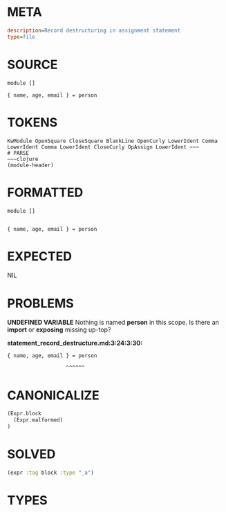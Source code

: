 # META
~~~ini
description=Record destructuring in assignment statement
type=file
~~~
# SOURCE
~~~roc
module []

{ name, age, email } = person
~~~
# TOKENS
~~~text
KwModule OpenSquare CloseSquare BlankLine OpenCurly LowerIdent Comma LowerIdent Comma LowerIdent CloseCurly OpAssign LowerIdent ~~~
# PARSE
~~~clojure
(module-header)
~~~
# FORMATTED
~~~roc
module []


{ name, age, email } = person
~~~
# EXPECTED
NIL
# PROBLEMS
**UNDEFINED VARIABLE**
Nothing is named **person** in this scope.
Is there an **import** or **exposing** missing up-top?

**statement_record_destructure.md:3:24:3:30:**
```roc
{ name, age, email } = person
```
                       ^^^^^^


# CANONICALIZE
~~~clojure
(Expr.block
  (Expr.malformed)
)
~~~
# SOLVED
~~~clojure
(expr :tag block :type "_a")
~~~
# TYPES
~~~roc
~~~
